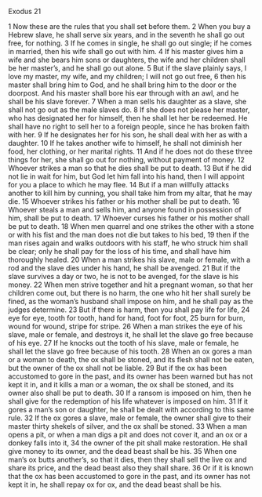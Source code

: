 Exodus 21

1	Now these are the rules that you shall set before them.
2	When you buy a Hebrew slave, he shall serve six years, and in the seventh he shall go out free, for nothing.
3	If he comes in single, he shall go out single; if he comes in married, then his wife shall go out with him.
4	If his master gives him a wife and she bears him sons or daughters, the wife and her children shall be her master’s, and he shall go out alone.
5	But if the slave plainly says, I love my master, my wife, and my children; I will not go out free,
6	then his master shall bring him to God, and he shall bring him to the door or the doorpost. And his master shall bore his ear through with an awl, and he shall be his slave forever.
7	When a man sells his daughter as a slave, she shall not go out as the male slaves do.
8	If she does not please her master, who has designated her for himself, then he shall let her be redeemed. He shall have no right to sell her to a foreign people, since he has broken faith with her.
9	If he designates her for his son, he shall deal with her as with a daughter.
10	If he takes another wife to himself, he shall not diminish her food, her clothing, or her marital rights.
11	And if he does not do these three things for her, she shall go out for nothing, without payment of money.
12	Whoever strikes a man so that he dies shall be put to death.
13	But if he did not lie in wait for him, but God let him fall into his hand, then I will appoint for you a place to which he may flee.
14	But if a man willfully attacks another to kill him by cunning, you shall take him from my altar, that he may die.
15	Whoever strikes his father or his mother shall be put to death.
16	Whoever steals a man and sells him, and anyone found in possession of him, shall be put to death.
17	Whoever curses his father or his mother shall be put to death.
18	When men quarrel and one strikes the other with a stone or with his fist and the man does not die but takes to his bed,
19	then if the man rises again and walks outdoors with his staff, he who struck him shall be clear; only he shall pay for the loss of his time, and shall have him thoroughly healed.
20	When a man strikes his slave, male or female, with a rod and the slave dies under his hand, he shall be avenged.
21	But if the slave survives a day or two, he is not to be avenged, for the slave is his money.
22	When men strive together and hit a pregnant woman, so that her children come out, but there is no harm, the one who hit her shall surely be fined, as the woman’s husband shall impose on him, and he shall pay as the judges determine.
23	But if there is harm, then you shall pay life for life,
24	eye for eye, tooth for tooth, hand for hand, foot for foot,
25	burn for burn, wound for wound, stripe for stripe.
26	When a man strikes the eye of his slave, male or female, and destroys it, he shall let the slave go free because of his eye.
27	If he knocks out the tooth of his slave, male or female, he shall let the slave go free because of his tooth.
28	When an ox gores a man or a woman to death, the ox shall be stoned, and its flesh shall not be eaten, but the owner of the ox shall not be liable.
29	But if the ox has been accustomed to gore in the past, and its owner has been warned but has not kept it in, and it kills a man or a woman, the ox shall be stoned, and its owner also shall be put to death.
30	If a ransom is imposed on him, then he shall give for the redemption of his life whatever is imposed on him.
31	If it gores a man’s son or daughter, he shall be dealt with according to this same rule.
32	If the ox gores a slave, male or female, the owner shall give to their master thirty shekels of silver, and the ox shall be stoned.
33	When a man opens a pit, or when a man digs a pit and does not cover it, and an ox or a donkey falls into it,
34	the owner of the pit shall make restoration. He shall give money to its owner, and the dead beast shall be his.
35	When one man’s ox butts another’s, so that it dies, then they shall sell the live ox and share its price, and the dead beast also they shall share.
36	Or if it is known that the ox has been accustomed to gore in the past, and its owner has not kept it in, he shall repay ox for ox, and the dead beast shall be his.

